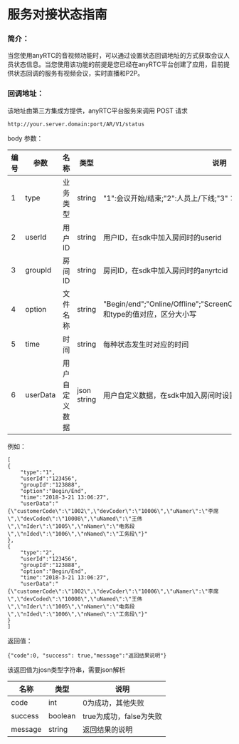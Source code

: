 # 服务对接状态指南


### 简介：

当您使用anyRTC的音视频功能时，可以通过设置状态回调地址的方式获取会议人员状态信息。当您使用该功能的前提是您已经在anyRTC平台创建了应用，目前提供状态回调的服务有视频会议，实时直播和P2P。

### 回调地址：
该地址由第三方集成方提供，anyRTC平台服务来调用
POST 请求
```
http://your.server.domain:port/AR/V1/status
```

body 参数：

| 编号 | 参数 | 名称 | 类型 | 说明 |
| --- | --- | --- | --- | --- |
| 1 | type | 业务类型 | string | "1":会议开始/结束;"2":人员上/下线;"3"：屏幕共享开关;"4":文档共享开关 |
| 2 | userId | 用户ID | string | 用户ID，在sdk中加入房间时的userid |
| 3 | groupId | 房间ID | string | 房间ID，在sdk中加入房间时的anyrtcid |
| 4 | option | 文件名称 | string | "Begin/end";"Online/Offline";"ScreenOn/ScreenOff";"DocOn/DocOff" 和type的值对应，区分大小写 |
| 5 | time | 时间 | string | 每种状态发生时对应的时间 |
| 6 | userData | 用户自定义数据 | json string | 用户自定义数据，在sdk中加入房间时设置的参数，json格式的字符串 |

例如：
```
[
{
    "type":"1",
    "userId":"123456",
    "groupId":"123888",
    "option":"Begin/End",
    "time":"2018-3-21 13:06:27",
    "userData":"{\"customerCode\":\"1002\",\"devCoder\":\"10006\",\"uNamer\":\"李席\",\"devCoded\":\"10008\",\"uNamed\":\"王伟\",\"nIder\":\"1005\",\"nNamer\":\"电务段\",\"nIded\":\"1006\",\"nNamed\":\"工务段\"}"
},
{
    "type":"2",
    "userId":"123456",
    "groupId":"123888",
    "option":"Begin/End",
    "time":"2018-3-21 13:06:27",
    "userData":"{\"customerCode\":\"1002\",\"devCoder\":\"10006\",\"uNamer\":\"李席\",\"devCoded\":\"10008\",\"uNamed\":\"王伟\",\"nIder\":\"1005\",\"nNamer\":\"电务段\",\"nIded\":\"1006\",\"nNamed\":\"工务段\"}"
}
]
```

返回值：
```
{"code":0, "success": true,"message":"返回结果说明"}
```
该返回值为josn类型字符串，需要json解析

| 名称 | 类型 | 说明 |
| --- | --- | --- |
| code | int | 0为成功，其他失败 |
| success | boolean | true为成功，false为失败 |
| message | string | 返回结果的说明 |
